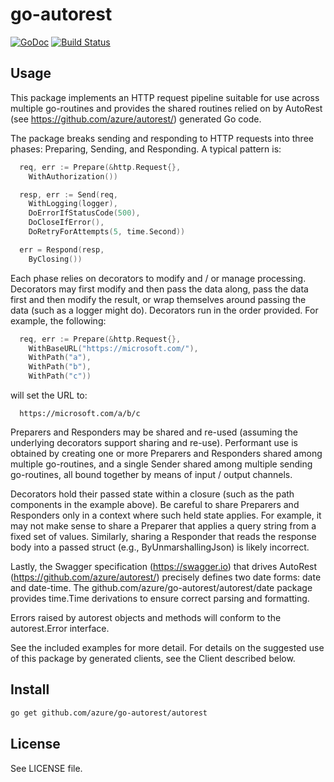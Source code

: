 # go-autorest

[![GoDoc](https://godoc.org/github.com/azure/go-autorest/autorest?status.png)](https://godoc.org/github.com/azure/go-autorest/autorest) [![Build Status](https://travis-ci.org/Azure/go-autorest/autorest.svg?branch=master)](https://travis-ci.org/Azure/go-autorest/autorest)

## Usage
This package implements an HTTP request pipeline suitable for use across multiple go-routines
and provides the shared routines relied on by AutoRest (see https://github.com/azure/autorest/)
generated Go code.

The package breaks sending and responding to HTTP requests into three phases: Preparing, Sending,
and Responding. A typical pattern is:

```go
  req, err := Prepare(&http.Request{},
    WithAuthorization())

  resp, err := Send(req,
    WithLogging(logger),
    DoErrorIfStatusCode(500),
    DoCloseIfError(),
    DoRetryForAttempts(5, time.Second))

  err = Respond(resp,
    ByClosing())
```

Each phase relies on decorators to modify and / or manage processing. Decorators may first modify
and then pass the data along, pass the data first and then modify the result, or wrap themselves
around passing the data (such as a logger might do). Decorators run in the order provided. For
example, the following:

```go
  req, err := Prepare(&http.Request{},
    WithBaseURL("https://microsoft.com/"),
    WithPath("a"),
    WithPath("b"),
    WithPath("c"))
```

will set the URL to:

```
  https://microsoft.com/a/b/c
```

Preparers and Responders may be shared and re-used (assuming the underlying decorators support
sharing and re-use). Performant use is obtained by creating one or more Preparers and Responders
shared among multiple go-routines, and a single Sender shared among multiple sending go-routines,
all bound together by means of input / output channels.

Decorators hold their passed state within a closure (such as the path components in the example
above). Be careful to share Preparers and Responders only in a context where such held state
applies. For example, it may not make sense to share a Preparer that applies a query string from a
fixed set of values. Similarly, sharing a Responder that reads the response body into a passed
struct (e.g., ByUnmarshallingJson) is likely incorrect.

Lastly, the Swagger specification (https://swagger.io) that drives AutoRest
(https://github.com/azure/autorest/) precisely defines two date forms: date and date-time. The
github.com/azure/go-autorest/autorest/date package provides time.Time derivations to ensure
correct parsing and formatting.

Errors raised by autorest objects and methods will conform to the autorest.Error interface.

See the included examples for more detail. For details on the suggested use of this package by
generated clients, see the Client described below.


## Install

```bash
go get github.com/azure/go-autorest/autorest
```

## License

See LICENSE file.
